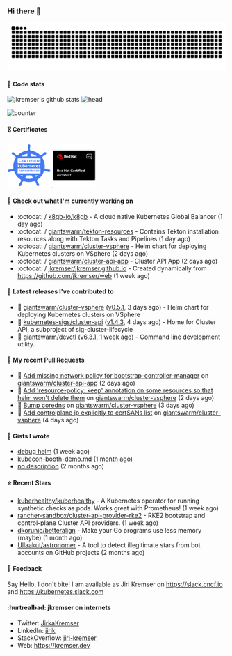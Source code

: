 ### Hi there 👋

![GitHub Snake](github-snake-dark.svg)

#### 📱 Code stats

![jkremser's github stats](https://github-readme-stats.vercel.app/api?username=jkremser&count_private=true&show_icons=true&hide_border=false&theme=tokyonight&title_color=5bcdec&bg_color=0d1117&border_radius=false) ![head](https://user-images.githubusercontent.com/535866/175570014-71166aaa-95f7-4a4f-869c-93a16481de4e.jpeg)



![counter](https://komarev.com/ghpvc/?username=jkremser&color=5bcdec&style=for-the-badge)

#### 🎖 Certificates
<p align="left">
    <a href="https://www.credly.com/badges/8ca716d9-fa9b-42e6-b4a1-ad043baf5396/public_url">
        <img src="https://raw.githubusercontent.com/cncf/artwork/master/other/cka/color/kubernetes-cka-color.png" alt="https://www.credly.com/badges/8ca716d9-fa9b-42e6-b4a1-ad043baf5396/public_url" width="100" height="100"/>
    </a>
    <a href="https://rhtapps.redhat.com/verify/?certId=120-194-022">
        <img src="./rhca.png" alt="https://rhtapps.redhat.com/verify/?certId=120-194-022" width="100" height="100"/>
    </a>
</p>

#### 👷 Check out what I'm currently working on

- :octocat: / [k8gb-io/k8gb](https://github.com/k8gb-io/k8gb) - A cloud native Kubernetes Global Balancer (1 day ago)
- :octocat: / [giantswarm/tekton-resources](https://github.com/giantswarm/tekton-resources) - Contains Tekton installation resources along with Tekton Tasks and Pipelines (1 day ago)
- :octocat: / [giantswarm/cluster-vsphere](https://github.com/giantswarm/cluster-vsphere) - Helm chart for deploying Kubernetes clusters on VSphere (2 days ago)
- :octocat: / [giantswarm/cluster-api-app](https://github.com/giantswarm/cluster-api-app) - Cluster API App (2 days ago)
- :octocat: / [jkremser/jkremser.github.io](https://github.com/jkremser/jkremser.github.io) - Created dynamically from https://github.com/jkremser/web (1 week ago)

#### 🔭 Latest releases I've contributed to

- 🎉 [giantswarm/cluster-vsphere](https://github.com/giantswarm/cluster-vsphere) ([v0.5.1](https://github.com/giantswarm/cluster-vsphere/releases/tag/v0.5.1), 3 days ago) - Helm chart for deploying Kubernetes clusters on VSphere
- 🎉 [kubernetes-sigs/cluster-api](https://github.com/kubernetes-sigs/cluster-api) ([v1.4.3](https://github.com/kubernetes-sigs/cluster-api/releases/tag/v1.4.3), 4 days ago) - Home for Cluster API, a subproject of sig-cluster-lifecycle
- 🎉 [giantswarm/devctl](https://github.com/giantswarm/devctl) ([v6.3.1](https://github.com/giantswarm/devctl/releases/tag/v6.3.1), 1 week ago) - Command line development utility.

#### 🔨 My recent Pull Requests

- 💪 [Add missing network policy for bootstrap-controller-manager](https://github.com/giantswarm/cluster-api-app/pull/137) on [giantswarm/cluster-api-app](https://github.com/giantswarm/cluster-api-app) (2 days ago)
- 💪 [Add &#39;resource-policy: keep&#39; annotation on some resources so that helm won&#39;t delete them](https://github.com/giantswarm/cluster-vsphere/pull/73) on [giantswarm/cluster-vsphere](https://github.com/giantswarm/cluster-vsphere) (2 days ago)
- 💪 [Bump coredns](https://github.com/giantswarm/cluster-vsphere/pull/71) on [giantswarm/cluster-vsphere](https://github.com/giantswarm/cluster-vsphere) (3 days ago)
- 💪 [Add controlplane ip explicitly to certSANs list](https://github.com/giantswarm/cluster-vsphere/pull/70) on [giantswarm/cluster-vsphere](https://github.com/giantswarm/cluster-vsphere) (4 days ago)

#### 📓 Gists I wrote

- [debug helm](https://gist.github.com/40bc6009eefdea63b57854becf8409a5) (1 week ago)
- [kubecon-booth-demo.md](https://gist.github.com/8ec12c94e4ff2fc8aa0ee0754363a035) (1 month ago)
- [no description](https://gist.github.com/7fb07237a9c75a81cb03dd87ee181b13) (2 months ago)

#### ⭐ Recent Stars

- [kuberhealthy/kuberhealthy](https://github.com/kuberhealthy/kuberhealthy) - A Kubernetes operator for running synthetic checks as pods. Works great with Prometheus! (1 week ago)
- [rancher-sandbox/cluster-api-provider-rke2](https://github.com/rancher-sandbox/cluster-api-provider-rke2) - RKE2 bootstrap and control-plane Cluster API providers. (1 week ago)
- [dkorunic/betteralign](https://github.com/dkorunic/betteralign) - Make your Go programs use less memory (maybe) (1 month ago)
- [Ullaakut/astronomer](https://github.com/Ullaakut/astronomer) - A tool to detect illegitimate stars from bot accounts on GitHub projects (2 months ago)

#### 💬 Feedback

Say Hello, I don't bite! I am available as Jiri Kremser on https://slack.cncf.io and https://kubernetes.slack.com


#### :hurtrealbad: jkremser on internets

- Twitter: <a href="https://twitter.com/JirkaKremser">JirkaKremser</a>
- LinkedIn: <a href="https://www.linkedin.com/in/jirik/">jirik</a>
- StackOverflow: <a href="https://stackoverflow.com/users/1594980/jiri-kremser">jiri-kremser</a>
- Web: https://kremser.dev